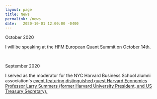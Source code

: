 ```yaml
---
layout: page
title: News
permalink: /news
date:   2020-10-01 12:00:00 -0400
---
```


October 2020

<p>I will be speaking at the <a href="https://www.hfmeuquantsummit.com/agenda" target="_">HFM European Quant Summit on October 14th</a>.
</p>

<br />

September 2020

<p>I served as the moderator for the NYC Harvard Business School alumni association's <a href="https://www.hbscny.org/events/register-virtual-lawrence-h-summers-on-the-post-covid-19-economy-managing-the-new-normal/" target="_">
event featuring distinguished guest Harvard Economics Professor Larry Summers (former Harvard University President, and US Treasury Secretary).</a>
</p>

